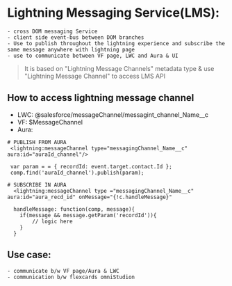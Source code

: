 # Lightning Messaging Service(LMS):
	- cross DOM messaging Service
	- client side event-bus between DOM branches
	- Use to publish throughout the lightning experience and subscribe the same message anywhere with lightning page
	- use to communicate between VF page, LWC and Aura & UI
	
> It is based on "Lightning Message Channels" metadata type & use "Lightning Message Channel" to access LMS API
	
## How to access lightning message channel
 - LWC: @salesforce/messageChannel/messagint_channel_Name__c
 - VF: $MessageChannel
 - Aura: 
```
# PUBLISH FROM AURA
 <lightning:messageChannel type="messagingChannel_Name__c" aura:id="auraId_channel"/>
 
 var param = = { recordId: event.target.contact.Id };
 comp.find('auraId_channel').publish(param);
 
# SUBSCRIBE IN AURA
  <lightning:messageChannel type ="messagingChannel_Name__c" aura:id="aura_recd_id" onMessage="{!c.handleMessage}"
  
  handleMessage: function(comp, message){
  	if(message && message.getParam('recordId')){
		// logic here
	}
  }

```
	
## Use case:
	- communicate b/w VF page/Aura & LWC 
	- communication b/w flexcards omniStudion
	
